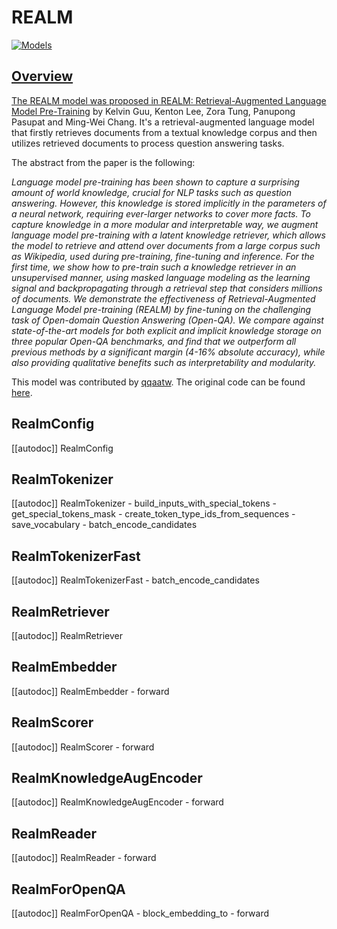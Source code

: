 <!--Copyright 2022 The HuggingFace Team. All rights reserved.

Licensed under the Apache License, Version 2.0 (the "License"); you may not use this file except in compliance with
the License. You may obtain a copy of the License at

http://www.apache.org/licenses/LICENSE-2.0

Unless required by applicable law or agreed to in writing, software distributed under the License is distributed on
an "AS IS" BASIS, WITHOUT WARRANTIES OR CONDITIONS OF ANY KIND, either express or implied. See the License for the
specific language governing permissions and limitations under the License.

⚠️ Note that this file is in Markdown but contain specific syntax for our doc-builder (similar to MDX) that may not be
rendered properly in your Markdown viewer.

-->

# REALM

<div class="flex flex-wrap space-x-1">
<a href="https://huggingface.co/models?filter=realm">
<img alt="Models" src="https://img.shields.io/badge/All_model_pages-realm-blueviolet">
</div>

## Overview

The REALM model was proposed in [REALM: Retrieval-Augmented Language Model Pre-Training](https://arxiv.org/abs/2002.08909) by Kelvin Guu, Kenton Lee, Zora Tung, Panupong Pasupat and Ming-Wei Chang. It's a
retrieval-augmented language model that firstly retrieves documents from a textual knowledge corpus and then
utilizes retrieved documents to process question answering tasks.

The abstract from the paper is the following:

*Language model pre-training has been shown to capture a surprising amount of world knowledge, crucial for NLP tasks
such as question answering. However, this knowledge is stored implicitly in the parameters of a neural network,
requiring ever-larger networks to cover more facts. To capture knowledge in a more modular and interpretable way, we
augment language model pre-training with a latent knowledge retriever, which allows the model to retrieve and attend
over documents from a large corpus such as Wikipedia, used during pre-training, fine-tuning and inference. For the
first time, we show how to pre-train such a knowledge retriever in an unsupervised manner, using masked language
modeling as the learning signal and backpropagating through a retrieval step that considers millions of documents. We
demonstrate the effectiveness of Retrieval-Augmented Language Model pre-training (REALM) by fine-tuning on the
challenging task of Open-domain Question Answering (Open-QA). We compare against state-of-the-art models for both
explicit and implicit knowledge storage on three popular Open-QA benchmarks, and find that we outperform all previous
methods by a significant margin (4-16% absolute accuracy), while also providing qualitative benefits such as
interpretability and modularity.*

This model was contributed by [qqaatw](https://huggingface.co/qqaatw). The original code can be found
[here](https://github.com/google-research/language/tree/master/language/realm).

## RealmConfig

[[autodoc]] RealmConfig

## RealmTokenizer

[[autodoc]] RealmTokenizer
    - build_inputs_with_special_tokens
    - get_special_tokens_mask
    - create_token_type_ids_from_sequences
    - save_vocabulary
    - batch_encode_candidates

## RealmTokenizerFast

[[autodoc]] RealmTokenizerFast
    - batch_encode_candidates

## RealmRetriever

[[autodoc]] RealmRetriever

## RealmEmbedder

[[autodoc]] RealmEmbedder
    - forward

## RealmScorer

[[autodoc]] RealmScorer
    - forward

## RealmKnowledgeAugEncoder

[[autodoc]] RealmKnowledgeAugEncoder
    - forward

## RealmReader

[[autodoc]] RealmReader
    - forward

## RealmForOpenQA

[[autodoc]] RealmForOpenQA
    - block_embedding_to
    - forward